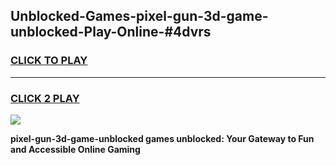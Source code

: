 
## Unblocked-Games-pixel-gun-3d-game-unblocked-Play-Online-#4dvrs
<h3>
<a href="https://premium.freeplayer.one?title=pixel-gun-3d-game-unblocked&ref=24F">CLICK TO PLAY</a></h3>
<hr>

<h3>
<a href="https://premium.freeplayer.one?title=pixel-gun-3d-game-unblocked&ref=24F">CLICK 2 PLAY</a>
  
</h3>

<a href="https://premium.freeplayer.one?title=pixel-gun-3d-game-unblocked&ref=24F/"><img src="https://clearcache.store/games.png"></a>


**pixel-gun-3d-game-unblocked games unblocked: Your Gateway to Fun and Accessible Online Gaming**

